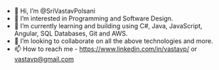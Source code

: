 - 👋 Hi, I’m @SriVastavPolsani
- 👀 I’m interested in Programming and Software Design.
- 🌱 I’m currently learning and building using C#, Java, JavaScript, Angular, SQL Databases, Git and AWS.
- 💞️ I’m looking to collaborate on all the above technologies and more.
- 📫 How to reach me - https://www.linkedin.com/in/vastavp/ or vastavp@gmail.com

<!---
SriVastavPolsani/SriVastavPolsani is a ✨ special ✨ repository because its `README.md` (this file) appears on your GitHub profile.
You can click the Preview link to take a look at your changes.
--->
